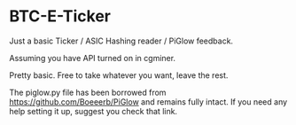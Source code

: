 BTC-E-Ticker
============

Just a basic Ticker / ASIC Hashing reader / PiGlow feedback.

Assuming you have API turned on in cgminer.

Pretty basic. Free to take whatever you want, leave the rest.

The piglow.py file has been borrowed from https://github.com/Boeeerb/PiGlow and remains fully intact. If you need any help setting it up, suggest you check that link.
